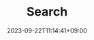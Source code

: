 ---
title: "Search"
layout: "search"
description: 
date: 2023-09-22T11:14:41+09:00
image: 
math: 
license: 
hidden: false
comments: true
draft: true
---